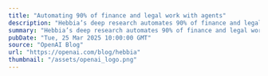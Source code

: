 ```yaml
---
title: "Automating 90% of finance and legal work with agents"
description: "Hebbia’s deep research automates 90% of finance and legal work, powered by OpenAI"
summary: "Hebbia’s deep research automates 90% of finance and legal work, powered by OpenAI"
pubDate: "Tue, 25 Mar 2025 10:00:00 GMT"
source: "OpenAI Blog"
url: "https://openai.com/blog/hebbia"
thumbnail: "/assets/openai_logo.png"
---
```


